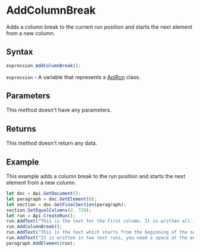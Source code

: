 # AddColumnBreak

Adds a column break to the current run position and starts the next element from a new column.

## Syntax

```javascript
expression.AddColumnBreak();
```

`expression` - A variable that represents a [ApiRun](../ApiRun.md) class.

## Parameters

This method doesn't have any parameters.

## Returns

This method doesn't return any data.

## Example

This example adds a column break to the run position and starts the next element from a new column.

```javascript editor-docx
let doc = Api.GetDocument();
let paragraph = doc.GetElement(0);
let section = doc.GetFinalSection(paragraph);
section.SetEqualColumns(2, 720);
let run = Api.CreateRun();
run.AddText("This is the text for the first column. It is written all in one text run. Nothing special.");
run.AddColumnBreak();
run.AddText("This is the text which starts from the beginning of the second column. ");
run.AddText("It is written in two text runs, you need a space at the end of the first run sentence to separate them.");
paragraph.AddElement(run);
```
